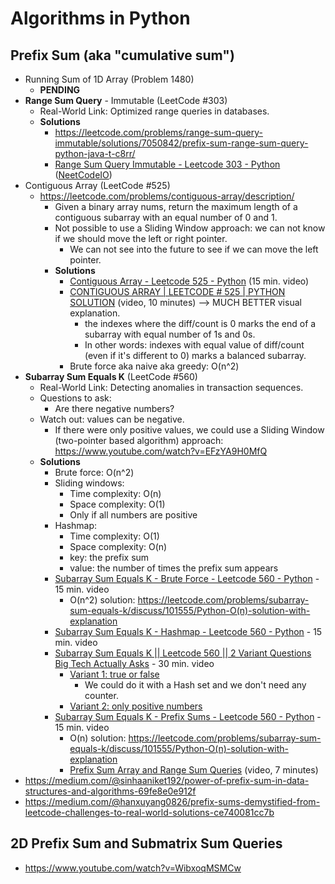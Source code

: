 # Algorithms in Python

## Prefix Sum (aka "cumulative sum")
- Running Sum of 1D Array (Problem 1480)
  - **PENDING**
- **Range Sum Query** - Immutable (LeetCode #303)
  - Real-World Link: Optimized range queries in databases.
  - **Solutions**
    - https://leetcode.com/problems/range-sum-query-immutable/solutions/7050842/prefix-sum-range-sum-query-python-java-t-c8rr/
    - [Range Sum Query Immutable - Leetcode 303 - Python](https://www.youtube.com/watch?v=2pndAmo_sMA) ([NeetCodeIO](https://www.youtube.com/@NeetCodeIO))
- Contiguous Array (LeetCode #525)
  - https://leetcode.com/problems/contiguous-array/description/
    - Given a binary array nums, return the maximum length of a contiguous subarray with an equal number of 0 and 1.
    - Not possible to use a Sliding Window approach: we can not know if we should move the left or right pointer. 
      - We can not see into the future to see if we can move the left pointer.
    - **Solutions**
      - [Contiguous Array - Leetcode 525 - Python](https://www.youtube.com/watch?v=agB1LyObUNE) (15 min. video)
      - [CONTIGUOUS ARRAY | LEETCODE # 525 | PYTHON SOLUTION](https://www.youtube.com/watch?v=Xkl4EknqW8Y) (video, 10 minutes) --> MUCH BETTER visual explanation.
        - the indexes where the diff/count is 0 marks the end of a subarray with equal number of 1s and 0s. 
        - In other words: indexes with equal value of diff/count (even if it's different to 0) marks a balanced subarray.
      - Brute force aka naive aka greedy: O(n^2)
- **Subarray Sum Equals K** (LeetCode #560)
  - Real-World Link: Detecting anomalies in transaction sequences.
  - Questions to ask:
    - Are there negative numbers?
  - Watch out: values can be negative.
    - If there were only positive values, we could use a Sliding Window (two-pointer based algorithm) approach: https://www.youtube.com/watch?v=EFzYA9H0MfQ 
  - **Solutions**
    - Brute force: O(n^2)
    - Sliding windows: 
      - Time complexity: O(n)
      - Space complexity: O(1)
      - Only if all numbers are positive
    - Hashmap: 
      - Time complexity: O(1)
      - Space complexity: O(n)
      - key: the prefix sum
      - value: the number of times the prefix sum appears
    - [Subarray Sum Equals K - Brute Force - Leetcode 560 - Python](https://www.youtube.com/watch?v=fFVZt-6sgyo) - 15 min. video
      - O(n^2) solution: https://leetcode.com/problems/subarray-sum-equals-k/discuss/101555/Python-O(n)-solution-with-explanation
    - [Subarray Sum Equals K - Hashmap - Leetcode 560 - Python](https://www.youtube.com/watch?v=fFVZt-6sgyo) - 15 min. video
    - [Subarray Sum Equals K || Leetcode 560 || 2 Variant Questions Big Tech Actually Asks](https://www.youtube.com/watch?v=UwRq_ZV9qb0) - 30 min. video
      - [Variant 1: true or false](https://www.youtube.com/watch?v=UwRq_ZV9qb0&t=1270s)
        - We could do it with a Hash set and we don't need any counter.
      - [Variant 2: only positive numbers](https://www.youtube.com/watch?v=UwRq_ZV9qb0&t=1555s)
    - [Subarray Sum Equals K - Prefix Sums - Leetcode 560 - Python](https://www.youtube.com/watch?v=fFVZt-6sgyo) - 15 min. video
      - O(n) solution: https://leetcode.com/problems/subarray-sum-equals-k/discuss/101555/Python-O(n)-solution-with-explanation
      - [Prefix Sum Array and Range Sum Queries](https://www.youtube.com/watch?v=xbYr9JOC2Lk) (video, 7 minutes)
- https://medium.com/@sinhaaniket192/power-of-prefix-sum-in-data-structures-and-algorithms-69fe8e0e912f
- https://medium.com/@hanxuyang0826/prefix-sums-demystified-from-leetcode-challenges-to-real-world-solutions-ce740081cc7b

## 2D Prefix Sum and Submatrix Sum Queries
- https://www.youtube.com/watch?v=WibxoqMSMCw